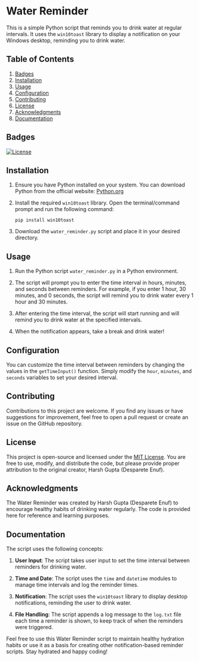 # Water Reminder

This is a simple Python script that reminds you to drink water at regular intervals. It uses the `win10toast` library to display a notification on your Windows desktop, reminding you to drink water.

## Table of Contents

1. [Badges](#badges)
2. [Installation](#installation)
3. [Usage](#usage)
4. [Configuration](#configuration)
5. [Contributing](#contributing)
6. [License](#license)
7. [Acknowledgments](#acknowledgments)
8. [Documentation](#documentation)

## Badges

[![License](https://img.shields.io/badge/license-MIT-green)](https://opensource.org/licenses/MIT)

## Installation

1. Ensure you have Python installed on your system. You can download Python from the official website: [Python.org](https://www.python.org/downloads/)

2. Install the required `win10toast` library. Open the terminal/command prompt and run the following command:

   ```
   pip install win10toast
   ```

3. Download the `water_reminder.py` script and place it in your desired directory.

## Usage

1. Run the Python script `water_reminder.py` in a Python environment.

2. The script will prompt you to enter the time interval in hours, minutes, and seconds between reminders. For example, if you enter 1 hour, 30 minutes, and 0 seconds, the script will remind you to drink water every 1 hour and 30 minutes.

3. After entering the time interval, the script will start running and will remind you to drink water at the specified intervals.

4. When the notification appears, take a break and drink water!

## Configuration

You can customize the time interval between reminders by changing the values in the `getTimeInput()` function. Simply modify the `hour`, `minutes`, and `seconds` variables to set your desired interval.

## Contributing

Contributions to this project are welcome. If you find any issues or have suggestions for improvement, feel free to open a pull request or create an issue on the GitHub repository.

## License

This project is open-source and licensed under the [MIT License](LICENSE). You are free to use, modify, and distribute the code, but please provide proper attribution to the original creator, Harsh Gupta (Desparete Enuf).

## Acknowledgments

The Water Reminder was created by Harsh Gupta (Desparete Enuf) to encourage healthy habits of drinking water regularly. The code is provided here for reference and learning purposes.

## Documentation

The script uses the following concepts:

1. **User Input**: The script takes user input to set the time interval between reminders for drinking water.

2. **Time and Date**: The script uses the `time` and `datetime` modules to manage time intervals and log the reminder times.

3. **Notification**: The script uses the `win10toast` library to display desktop notifications, reminding the user to drink water.

4. **File Handling**: The script appends a log message to the `log.txt` file each time a reminder is shown, to keep track of when the reminders were triggered.

Feel free to use this Water Reminder script to maintain healthy hydration habits or use it as a basis for creating other notification-based reminder scripts. Stay hydrated and happy coding!

